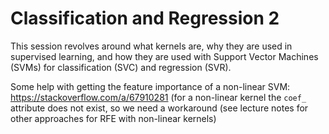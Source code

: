 # Classification and Regression 2
This session revolves around what kernels are, why they are used in supervised learning, and how they are used with Support Vector Machines (SVMs) for classification (SVC) and regression (SVR).

Some help with getting the feature importance of a non-linear SVM: https://stackoverflow.com/a/67910281 (for a non-linear kernel the `coef_` attribute does not exist, so we need a workaround (see lecture notes for other approaches for RFE with non-linear kernels)
